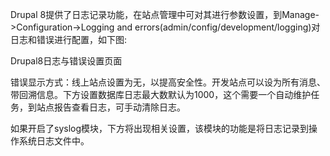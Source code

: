 Drupal 8提供了日志记录功能，在站点管理中可对其进行参数设置，到Manage->Configuration->Logging and errors(admin/config/development/logging)对日志和错误进行配置，如下图:

Drupal8日志与错误设置页面

错误显示方式：线上站点设置为无，以提高安全性。开发站点可以设为所有消息、带回溯信息。下方设置数据库日志最大数默认为1000，这个需要一个自动维护任务，到站点报告查看日志，可手动清除日志。

如果开启了syslog模块，下方将出现相关设置，该模块的功能是将日志记录到操作系统日志文件中。